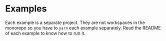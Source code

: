 # Examples

Each example is a separate project. They are not workspaces in the monorepo so you have to `yarn` each example separately. Read the README of each example to know how to run it.
